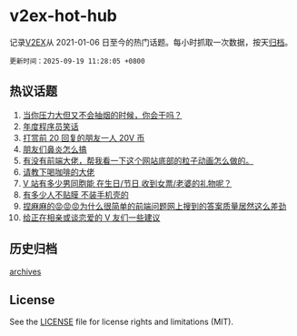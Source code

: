 # v2ex-hot-hub

 记录[V2EX](https://www.v2ex.com/)从 2021-01-06 日至今的热门话题。每小时抓取一次数据，按天[归档](archives)。

`更新时间：2025-09-19 11:28:05 +0800`

## 热议话题

1. [当你压力大但又不会抽烟的时候，你会干吗？](https://www.v2ex.com/t/1160175)
1. [年度程序员笑话](https://www.v2ex.com/t/1160205)
1. [打赏前 20 回复的朋友一人 20V 币](https://www.v2ex.com/t/1160215)
1. [朋友们鼻炎怎么搞](https://www.v2ex.com/t/1160195)
1. [有没有前端大佬，帮我看一下这个网站底部的粒子动画怎么做的。](https://www.v2ex.com/t/1160190)
1. [请教下喝咖啡的大佬](https://www.v2ex.com/t/1160279)
1. [V 站有多少男同胞能 在生日/节日 收到女票/老婆的礼物呢？](https://www.v2ex.com/t/1160194)
1. [有多少人不贴膜 不装手机壳的](https://www.v2ex.com/t/1160247)
1. [捏麻麻的😡😡😡为什么很简单的前端问题网上搜到的答案质量居然这么差劲](https://www.v2ex.com/t/1160278)
1. [给正在相亲或谈恋爱的 V 友们一些建议](https://www.v2ex.com/t/1160375)

## 历史归档

[archives](archives)

## License

See the [LICENSE](LICENSE) file for license rights and limitations (MIT).
